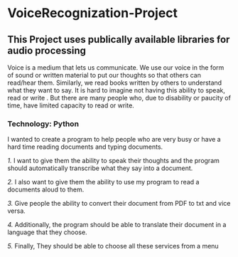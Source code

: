 # VoiceRecognization-Project
## This Project uses publically available libraries for audio processing 

Voice is a medium that lets us communicate. We use our voice in the form of sound or written
material to put our thoughts so that others can read/hear them. Similarly, we read books written
by others to understand what they want to say.
It is hard to imagine not having this ability to speak, read or write . But there are many people
who, due to disability or paucity of time, have limited capacity to read or write.


### Technology: Python

I wanted to create a program to help people who are very busy or have a hard time reading
documents and typing documents. 

*1.* I want to give them the ability to speak their thoughts and the program should automatically transcribe what they say into a document.

*2.* I also want to give them the ability to use my program to read a documents aloud to them.

*3.* Give people the ability to convert their document from PDF to txt and vice versa.

*4.* Additionally, the program should be able to translate their document in a language that they
choose.

*5.* Finally, They should be able to choose all these services from a menu
